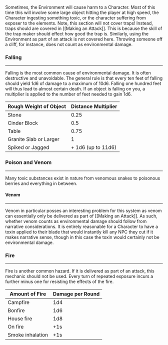 Sometimes, the Environment will cause harm to a Character. Most of this time this will involve some large object hitting the player at high speed, the Character ingesting something toxic, or the character suffering from exposer to the elements. Note, this section will not cover traps! Instead, traps should are covered in [[Making an Attack]]. This is because the skill of the trap maker should effect how good the trap is. Similarly, using the Environment as part of an attack is not covered here. Throwing someone off a cliff, for instance, does not count as environmental damage.
### Falling
---
Falling is the most common cause of environmental damage. It is often destructive and unavoidable. The general rule is that every ten feet of falling should yield 1d6 of damage to a maximum of 10d6. Falling one hundred feet will thus lead to almost certain death. If an object is falling on you, a multiplier is applied to the number of feet needed to gain 1d6.

| Rough Weight of Object | Distance Multiplier |
| ---- | ---- |
| Stone | 0.25 |
| Cinder Block | 0.5 |
| Table | 0.75 |
| Granite Slab or Larger | 1 |
| Spiked or Jagged | + 1d6 (up to 11d6) |
### Poison and Venom
---
Many toxic substances exist in nature from venomous snakes to poisonous berries and everything in between. 
#### Venom
---
Venom in particular posses an interesting problem for this system as venom can essentially only be delivered as part of [[Making an Attack]]. As such, whether venom counts as environmental damage should follow from narrative considerations. It is entirely reasonable for a Character to have a toxin applied to their blade that would instantly kill any NPC they cut if it makes narrative sense, though in this case the toxin would certainly not be environmental damage.
### Fire
---
Fire is another common hazard. If it is delivered as part of an attack, this mechanic should not be used. Every turn of repeated exposure incurs a further minus one for resisting the effects of the fire.

| Amount of Fire   | Damage per Round |
| ---------------- | ---------------- |
| Campfire         | 1d4              |
| Bonfire          | 1d6              |
| House fire       | 1d8              |
| On fire          | +1s              |
| Smoke inhalation | +1s              |
